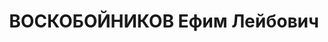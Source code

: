 ---
title: ВОСКОБОЙНИКОВ Ефим Лейбович
description: '1904 р., с. Семенівка Першотравневого р-ну Одеської обл., єврей, з селян,
  позапартійний, освіта початкова, інструктор комітету профспілки Сталінської залізниці.

  01.11.1937 р.звинувачений в участі в к/рев. організації, ув''язнений до ВТТ на 5
  р.

  Реабілітований 28.05.1964 р.'
---